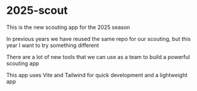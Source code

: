 # 2025-scout

This is the new scouting app for the 2025 season

In previous years we have reused the same repo for our scouting, but this year I want to try something different

There are a lot of new tools that we can use as a team to build a powerful scouting app

This app uses Vite and Tailwind for quick development and a lightweight app
